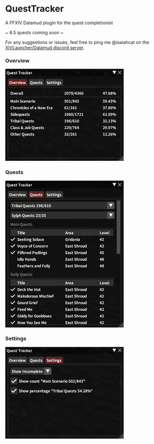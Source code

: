 # QuestTracker
A FFXIV Dalamud plugin for the quest completionist

~ 6.5 quests coming soon ~

For any suggestions or issues, feel free to ping me @isaiahcat on the [XIVLauncher/Dalamud discord server](https://goat.place/).

### Overview
![Main](QuestTracker/images/overview.png)

### Quests
![Settings](QuestTracker/images/quests.png)

### Settings
![Settings](QuestTracker/images/settings.png)
